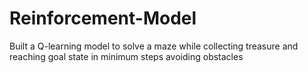 # Reinforcement-Model
Built a Q-learning model to solve a maze while collecting treasure and reaching goal state in minimum steps avoiding obstacles
